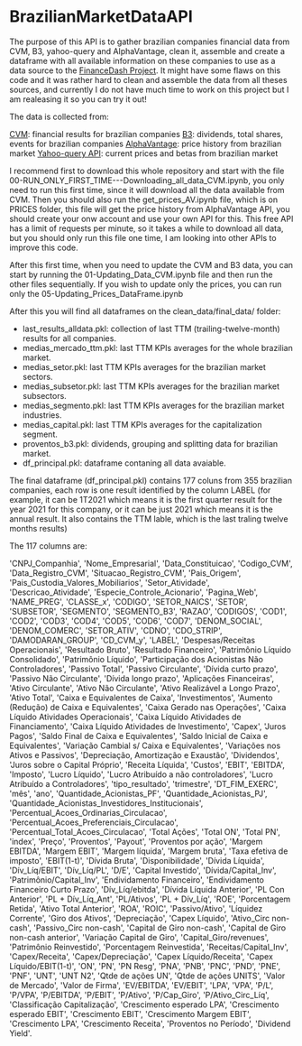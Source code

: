 # BrazilianMarketDataAPI
 
 The purpose of this API is to gather brazilian companies financial data from CVM, B3, yahoo-query and AlphaVantage, clean it, assemble and create a dataframe with all available information on these companies to use as a data source to the [FinanceDash Project](https://github.com/gustavomoers/FinanceDash).
 It might have some flaws on this code and it was rather hard to clean and assemble the data from all theses sources, and currently I do not have much time to work on this project but I am realeasing it so you can try it out!

 The data is collected from:

[CVM](http://dados.cvm.gov.br/dados/CIA_ABERTA/DOC/): financial results for brazilian companies
[B3](http://bvmf.bmfbovespa.com.br/CapitalSocial/): dividends, total shares, events for brazilian companies
[AlphaVantage](https://www.alphavantage.co/): price history from brazilian market
[Yahoo-query API](https://pypi.org/project/yahooquery/): current prices and betas from brazilian market


 I recommend first to download this whole repository and start with the file 00-RUN_ONLY_FIRST_TIME---Downloading_all_data_CVM.ipynb, you only need to run this first time, since it will download all the data available from CVM. 
 Then you should also run the get_prices_AV.ipynb file, which is on PRICES folder, this file will get the price history from AlphaVantage API, you should create your onw account and use your own API for this. This free API has a limit of requests per minute, so it takes a while to download all data, but you should only run this file one time, I am looking into other APIs to improve this code.



 After this first time, when you need to update the CVM and B3 data, you can start by running the 01-Updating_Data_CVM.ipynb file and then run the other files sequentially.
 If you wish to update only the prices, you can run only the 05-Updating_Prices_DataFrame.ipynb
 
 After this you will find all dataframes on the clean_data/final_data/ folder:
 
 - last_results_alldata.pkl: collection of last TTM (trailing-twelve-month) results for all companies.
 - medias_mercado_ttm.pkl: last TTM KPIs averages for the whole brazilian market.
 - medias_setor.pkl: last TTM KPIs averages for the brazilian market sectors.
 - medias_subsetor.pkl: last TTM KPIs averages for the brazilian market subsectors.
 - medias_segmento.pkl: last TTM KPIs averages for the brazilian market industries.
 - medias_capital.pkl: last TTM KPIs averages for the capitalization segment.
 - proventos_b3.pkl: dividends, grouping and splitting data for brazilian market.
 - df_principal.pkl: dataframe contaning all data avaiable.
 
 The final dataframe (df_principal.pkl) contains 177 coluns from 355 brazilian companies, each row is one result identified by the column LABEL (for example, it can be 1T2021 which means it is the first quarter result for the year 2021 for this company, or it can be just 2021 which means it is the annual result. It also contains the TTM lable, which is the last traling twelve months results)
 
 The 117 columns are:
 
 'CNPJ_Companhia',
 'Nome_Empresarial',
 'Data_Constituicao',
 'Codigo_CVM',
 'Data_Registro_CVM',
 'Situacao_Registro_CVM',
 'Pais_Origem',
 'Pais_Custodia_Valores_Mobiliarios',
 'Setor_Atividade',
 'Descricao_Atividade',
 'Especie_Controle_Acionario',
 'Pagina_Web',
 'NAME_PREG',
 'CLASSE_x',
 'CODIGO',
 'SETOR_NAICS',
 'SETOR',
 'SUBSETOR',
 'SEGMENTO',
 'SEGMENTO_B3',
 'RAZAO',
 'CODIGOS',
 'COD1',
 'COD2',
 'COD3',
 'COD4',
 'COD5',
 'COD6',
 'COD7',
 'DENOM_SOCIAL',
 'DENOM_COMERC',
 'SETOR_ATIV',
 'CDNO',
 'CDO_STRIP',
 'DAMODARAN_GROUP',
 'CD_CVM_y',
 'LABEL',
 'Despesas/Receitas Operacionais',
 'Resultado Bruto',
 'Resultado Financeiro',
 'Patrimônio Líquido Consolidado',
 'Patrimônio Líquido',
 'Participação dos Acionistas Não Controladores',
 'Passivo Total',
 'Passivo Circulante',
 'Dívida curto prazo',
 'Passivo Não Circulante',
 'Dívida longo prazo',
 'Aplicações Financeiras',
 'Ativo Circulante',
 'Ativo Não Circulante',
 'Ativo Realizável a Longo Prazo',
 'Ativo Total',
 'Caixa e Equivalentes de Caixa',
 'Investimentos',
 'Aumento (Redução) de Caixa e Equivalentes',
 'Caixa Gerado nas Operações',
 'Caixa Líquido Atividades Operacionais',
 'Caixa Líquido Atividades de Financiamento',
 'Caixa Líquido Atividades de Investimento',
 'Capex',
 'Juros Pagos',
 'Saldo Final de Caixa e Equivalentes',
 'Saldo Inicial de Caixa e Equivalentes',
 'Variação Cambial s/ Caixa e Equivalentes',
 'Variações nos Ativos e Passivos',
 'Depreciação, Amortização e Exaustão',
 'Dividendos',
 'Juros sobre o Capital Próprio',
 'Receita Líquida',
 'Custos',
 'EBIT',
 'EBITDA',
 'Imposto',
 'Lucro Líquido',
 'Lucro Atribuído a não controladores',
 'Lucro Atribuído a Controladores',
 'tipo_resultado',
 'trimestre',
 'DT_FIM_EXERC',
 'mês',
 'ano',
 'Quantidade_Acionistas_PF',
 'Quantidade_Acionistas_PJ',
 'Quantidade_Acionistas_Investidores_Institucionais',
 'Percentual_Acoes_Ordinarias_Circulacao',
 'Percentual_Acoes_Preferenciais_Circulacao',
 'Percentual_Total_Acoes_Circulacao',
 'Total Ações',
 'Total ON',
 'Total PN',
 'index',
 'Preço',
 'Proventos',
 'Payout',
 'Proventos por ação',
 'Margem EBITDA',
 'Margem EBIT',
 'Margem líquida',
 'Margem bruta',
 'Taxa efetiva de imposto',
 'EBIT(1-t)',
 'Dívida Bruta',
 'Disponibilidade',
 'Dívida Líquida',
 'Dív_Líq/EBIT',
 'Dív_Líq/PL',
 'D/E',
 'Capital Investido',
 'Dívida/Capital_Inv',
 'Patrimônio/Capital_Inv',
 'Endividamento Financeiro',
 'Endividamento Financeiro Curto Prazo',
 'Dív_Líq/ebitda',
 'Dívida Líquida Anterior',
 'PL Con Anterior',
 'PL + Dív_Líq_Ant',
 'PL/Ativos',
 'PL + Dív_Líq',
 'ROE',
 'Porcentagem Retida',
 'Ativo Total Anterior',
 'ROA',
 'ROIC',
 'Passivo/Ativo',
 'Líquidez Corrente',
 'Giro dos Ativos',
 'Depreciação',
 'Capex Líquido',
 'Ativo_Circ non-cash',
 'Passivo_Circ non-cash',
 'Capital de Giro non-cash',
 'Capital de Giro non-cash anterior',
 'Variação Capital de Giro',
 'Capital_Giro/revenues',
 'Patrimônio Reinvestido',
 'Porcentagem Reinvestida',
 'Receitas/Capital_Inv',
 'Capex/Receita',
 'Capex/Depreciação',
 'Capex Líquido/Receita',
 'Capex Líquido/EBIT(1-t)',
 'ON',
 'PN',
 'PN Resg',
 'PNA',
 'PNB',
 'PNC',
 'PND',
 'PNE',
 'PNF',
 'UNT',
 'UNT N2',
 'Qtde de ações UN',
 'Qtde de ações UNITS',
 'Valor de Mercado',
 'Valor de Firma',
 'EV/EBITDA',
 'EV/EBIT',
 'LPA',
 'VPA',
 'P/L',
 'P/VPA',
 'P/EBITDA',
 'P/EBIT',
 'P/Ativo',
 'P/Cap_Giro',
 'P/Ativo_Circ_Líq',
 'Classificação Capitalização',
 'Crescimento esperado LPA',
 'Crescimento esperado EBIT',
 'Crescimento EBIT',
 'Crescimento Margem EBIT',
 'Crescimento LPA',
 'Crescimento Receita',
 'Proventos no Período',
 'Dividend Yield'.
 
 
 
 


